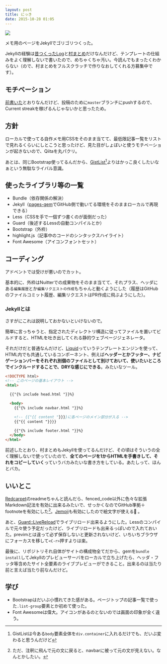 ```yaml
---
layout: post
title: にっき
date: 2015-10-28 01:05
---
```


![](https://farm6.staticflickr.com/5716/21900350874_b3ed17ca03_b.jpg)

メモ用のページをJekyllでゴリゴリつくった。

Jekyllの経験は[昔つくったLog](https://www.flickr.com/photos/s083027/21898974164/in/dateposted-public/)と[村まとめ](http://vill.osamu-net.hokkaido.jp/)だけなんだけど、テンプレートの仕組みをよく理解しないで書いたので、めちゃくちゃ汚い。今読んでもまったくわからない（ので、村まとめをフルスクラッチで作りなおしてくれる方募集中です）。

## モチベーション

[前書いた](http://844196.com/post/131889235589/%E3%81%AB%E3%81%A3%E3%81%8D)とおりなんだけど、投稿のために`master`ブランチにpushするので、Current streakを稼げるんじゃないかと思ったため。

## 方針

ローカルで使ってる自作メモ用CSSをそのまま当てて、最低限記事一覧をリストで見れるくらいにしとこうと思ったけど、見た目がしょぼいと使うモチベーションが起きないので、Qiitaを丸パクリ。

あとは、同じBootstrap使ってるんだから、[GistList](http://keepoff07.github.io/gistlist)[^fn1]よりはかっこ良くしたいなぁという無駄なライバル意識。

[^fn1]: GistListは今ある`body`要素全体を`div.container`に入れるだけでも、だいぶ変わると思うんだけど

## 使ったライブラリ等の一覧

- Bundle（依存関係の解決）
- Jekyll（[pages-gem](https://github.com/github/pages-gem)でGitHub側で動いてる環境をそのままローカルで再現できる）
- Less（CSSを手で一個ずつ書くのが面倒だった）
- Guard（後述するLessの自動コンパイルとか）
- Bootstrap（外枠）
- highlight.js（記事中のコードのシンタックスハイライト）
- Font Awesome（アイコンフォントセット）

## コーディング

アドベントでは受けが悪いのでカット。

基本的に、外枠はNuitterでの成果物をそのまま当てて、それプラス、ヘッダにある`編集履歴`とか`編集リクエストの作成`もちゃんと動くようにした（履歴はGitHubのファイルコミット履歴、編集リクエストはPR作成に飛ぶようにした）。

### Jekyllとは

さすがにこれは説明しておかないといけないので。

簡単に言っちゃうと、指定されたディレクトリ構造に従ってファイルを置いてビルドすると、HTMLを吐き出してくれる静的ウェブページジェネレータ。

それだけだと普通なんだけど、[Liquid](http://liquidmarkup.org/)っていうテンプレートエンジンを使って、HTML内でも共通しているコンポーネント、例えば**ヘッダーとかフッター、ナビゲーションバーをそれぞれ別個のファイルとして別けておいて、使いたいところでインクルードすることで、DRYな感じにできる**。みたいなツール。

```html
<!DOCTYPE html>
<!-- このページの基本レイアウト -->
<html>

  {{"{% include head.html "}}%}

  <body>
    {{"{% include navbar.html "}}%}

    <!-- {{"{{ content "}}}}に各ページのメイン部分が入る -->
    {{"{{ content "}}}}

    {{"{% include footer.html "}}%}
  </body>
</html>
```

前述したとおり、村まとめもJekyllを使ってるんだけど、その頃はそういうの全く理解しないで使っていたので、**全てのページを1からHTMLを手書きして、それをコピーしていく**っていうバカみたいな書き方をしている。あたしって、ほんとバカ。

## いいとこ

[Redcarpet](https://github.com/vmg/redcarpet)のreadmeちゃんと読んだら、fenced_code以外に色々な拡張Markdown記法を有効に出来るみたいで、せっかくなのでGitHub準拠＋footnoteを有効にした[^fn2]。[Jemoji](https://github.com/jekyll/jemoji)も有効にしたので絵文字が使える:sushi: 。

[^fn2]: ただ、注釈に飛んで元の文に戻ると、navbarに被って元の文が見えない。なんとかしたい。

あと、[Guard::LiveReload](https://github.com/guard/guard-livereload)でライブリロード出来るようにした。Lessのコンパイルで元々使う予定だったけど、ライブリロードも出来るっぽいので入れておいた。previmとは違って必ず保存しないと更新されないけど、いちいちブラウザにフォーカスを移して`<C-r>`押すよりは楽。

最後に、リポジトリそれ自体がサイトの構成物全てだから、gemを`bundle install`してJekyllのプレビューサーバをローカルで立ち上げたら、ヘッダ・フッタ等含めたサイト全要素のライブプレビューができること。出来るのは当たり前と言えば当たり前なんだけど。

## 学び

- Bootstrapはだいぶ小慣れてきた感がある。ページトップの記事一覧で使った`.list-group`要素とか初めて使った。
- Font Awesomeは偉大。アイコンがあるのとないのでは画面の印象が全く違う。
